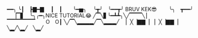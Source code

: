 ━━╮
╰┃ ┣▇━▇
 ┃ ┃  ╰━▅╮
 ╰┳╯ ╰━━┳╯ BRUV KEK😎
  ╰╮ ┳━━╯
 ▕▔▋ ╰╮╭━╮NICE TUTORIAL😂
╱▔╲▋╰━┻┻╮╲╱▔▔▔╲
▏  ▔▔▔▔▔▔▔  O O┃
╲╱▔╲▂▂▂▂╱▔╲▂▂▂╱
 ▏╳▕▇▇▕ ▏╳▕▇▇▕
 ╲▂╱╲▂╱ ╲▂╱

